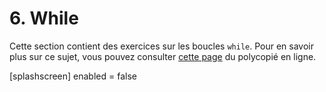 # 6. While

Cette section contient des exercices sur les boucles `while`. Pour en savoir plus sur ce sujet, vous pouvez consulter [cette page](https://rtavenar.github.io/poly_python/content/struct.html#boucles-while) du polycopié en ligne.

<py-config>
    [splashscreen]
        enabled = false
</py-config>